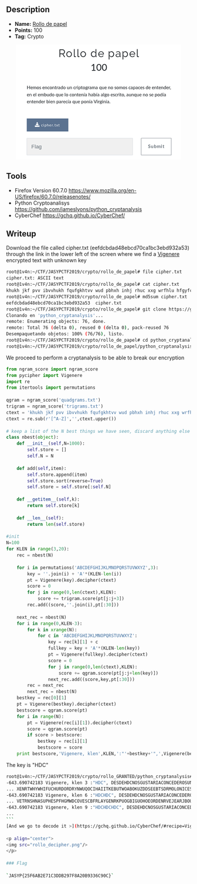## Description
* **Name:** [Rollo de papel](https://ctf.interferencias.tech/challenges#Rollo%20de%20papel)
* **Points:** 100
* **Tag:** Crypto

<p align="center">
<img src="rollo_de_papel.png"/>
</p>

## Tools
* Firefox Version 60.7.0 https://www.mozilla.org/en-US/firefox/60.7.0/releasenotes/
* Python Cryptoanalisys https://github.com/jameslyons/python_cryptanalysis
* CyberChef https://gchq.github.io/CyberChef/

## Writeup
Download the file called cipher.txt (eefdcbdad48ebcd70ca1bc3ebd932a53) through the link in the lower left of the screen where we find a [Vigenere](http://rumkin.com/tools/cipher/vigenere.php) encrypted text with unknown key
```bash
root@1v4n:~/CTF/JASYPCTF2019/crypto/rollo_de_papel# file cipher.txt
cipher.txt: ASCII text
root@1v4n:~/CTF/JASYPCTF2019/crypto/rollo_de_papel# cat cipher.txt
khukh jkf pvv ibvvhukh fqufgkhtvv wud pbhxh inhj rhuc xxg wrfhlu hfgyfcyru bq rvtwpwq tdu h oqz stppgyru wxgzwqz gg lvvl fvm. mczbr{25m6dd2l71f3fke297h8h20e9336e90j}
root@1v4n:~/CTF/JASYPCTF2019/crypto/rollo_de_papel# md5sum cipher.txt
eefdcbdad48ebcd70ca1bc3ebd932a53  cipher.txt
root@1v4n:~/CTF/JASYPCTF2019/crypto/rollo_de_papel# git clone https://github.com/jameslyons/python_cryptanalysis.git
Clonando en 'python_cryptanalysis'...
remote: Enumerating objects: 76, done.
remote: Total 76 (delta 0), reused 0 (delta 0), pack-reused 76
Desempaquetando objetos: 100% (76/76), listo.
root@1v4n:~/CTF/JASYPCTF2019/crypto/rollo_de_papel# cd python_cryptanalysis/
root@1v4n:~/CTF/JASYPCTF2019/crypto/rollo_de_papel/python_cryptanalysis# nano break_vigenere.py
```
We proceed to perform a cryptanalysis to be able to break our encryption
```python
from ngram_score import ngram_score
from pycipher import Vigenere
import re
from itertools import permutations

qgram = ngram_score('quadgrams.txt')
trigram = ngram_score('trigrams.txt')
ctext = 'khukh jkf pvv ibvvhukh fqufgkhtvv wud pbhxh inhj rhuc xxg wrfhlu hfgyfcyru bq rvtwpwq tdu h oqz stppgyru wxgzwqz gg lvvl fvm. mczbr{25m6dd2l71f3fke297h8h20e9336e90j}'
ctext = re.sub(r'[^A-Z]','',ctext.upper())

# keep a list of the N best things we have seen, discard anything else
class nbest(object):
    def __init__(self,N=1000):
        self.store = []
        self.N = N

    def add(self,item):
        self.store.append(item)
        self.store.sort(reverse=True)
        self.store = self.store[:self.N]

    def __getitem__(self,k):
        return self.store[k]

    def __len__(self):
        return len(self.store)

#init
N=100
for KLEN in range(3,20):
    rec = nbest(N)

    for i in permutations('ABCDEFGHIJKLMNOPQRSTUVWXYZ',3):
        key = ''.join(i) + 'A'*(KLEN-len(i))
        pt = Vigenere(key).decipher(ctext)
        score = 0
        for j in range(0,len(ctext),KLEN):
            score += trigram.score(pt[j:j+3])
        rec.add((score,''.join(i),pt[:30]))

    next_rec = nbest(N)
    for i in range(0,KLEN-3):
        for k in xrange(N):
            for c in 'ABCDEFGHIJKLMNOPQRSTUVWXYZ':
                key = rec[k][1] + c
                fullkey = key + 'A'*(KLEN-len(key))
                pt = Vigenere(fullkey).decipher(ctext)
                score = 0
                for j in range(0,len(ctext),KLEN):
                    score += qgram.score(pt[j:j+len(key)])
                next_rec.add((score,key,pt[:30]))
        rec = next_rec
        next_rec = nbest(N)
    bestkey = rec[0][1]
    pt = Vigenere(bestkey).decipher(ctext)
    bestscore = qgram.score(pt)
    for i in range(N):
        pt = Vigenere(rec[i][1]).decipher(ctext)
        score = qgram.score(pt)
        if score > bestscore:
            bestkey = rec[i][1]
            bestscore = score       
    print bestscore,'Vigenere, klen',KLEN,':"'+bestkey+'",',Vigenere(bestkey).decipher(ctext)
```
The key is "HDC"
````bash
root@1v4n:~/CTF/JASYPCTF2019/crypto/rollo_GRANTED/python_cryptanalysis# python break_vigenere.py
-643.690742183 Vigenere, klen 3 :"HDC", DESDEHDCNOSGUSTARIACONCEDEROSUNANUEVAFLAGPARAQUEPODAISACERCAROSUNPOQUITOMASALOSPRIMEROSPUESTOSDEESTECTFJASYPFABECDDBFABCC
... XENRTWHYWHIFUCHURDORDRYNWUQOCIHAIITKEBUTWOABOKUZDDSEEBTSDRMOLONICESMDBJNMKGULJGEGMINKERPESMTJGSTIOCXSSFTOMYKTPQIYMWREALQW
-643.690742183 Vigenere, klen 6 :"HDCHDC", DESDEHDCNOSGUSTARIACONCEDEROSUNANUEVAFLAGPARAQUEPODAISACERCAROSUNPOQUITOMASALOSPRIMEROSPUESTOSDEESTECTFJASYPFABECDDBFABCC
... VETRNSHNASUPHESPFHGMWDCOVESCBFRLAYGENRKPUOGBIGUOHOEORDENRVEJEARJBOUACYTYEATOUZWAEMONEAREIDYDWIDOWSUSLEJUNWAYSMATQCJLNQBMU
-643.690742183 Vigenere, klen 9 :"HDCHDCHDC", DESDEHDCNOSGUSTARIACONCEDEROSUNANUEVAFLAGPARAQUEPODAISACERCAROSUNPOQUITOMASALOSPRIMEROSPUESTOSDEESTECTFJASYPFABECDDBFABCC
...
```
[And we go to decode it >](https://gchq.github.io/CyberChef/#recipe=Vigen%C3%A8re_Decode('hdc')&input=a2h1a2ggamtmIHB2diBpYnZ2aHVraCBmcXVmZ2todHZ2IHd1ZCBwYmh4aCBpbmhqIHJodWMgeHhnIHdyZmhsdSBoZmd5ZmN5cnUgYnEgcnZ0d3B3cSB0ZHUgaCBvcXogc3RwcGd5cnUgd3hnendxeiBnZyBsdnZsIGZ2bS4gbWN6YnJ7MjVtNmRkMmw3MWYzZmtlMjk3aDhoMjBlOTMzNmU5MGp9)

<p align="center">
<img src="rollo_decipher.png"/>
</p>

### Flag

`JASYP{25F6AB2E71C3DDB297F8A20B9336C90C}`
